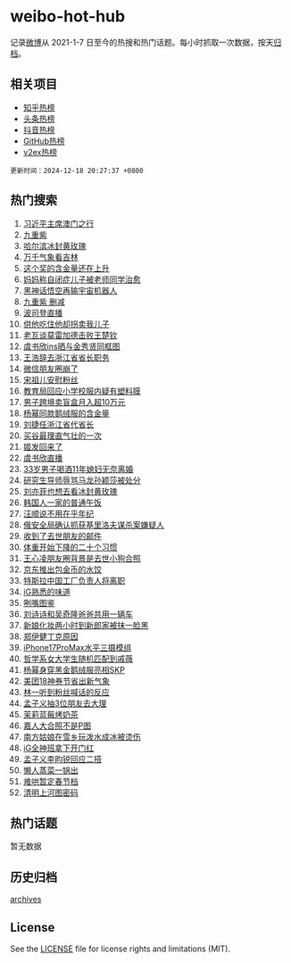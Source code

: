 # weibo-hot-hub

记录[微博](https://www.weibo.com)从 2021-1-7 日至今的热搜和热门话题。每小时抓取一次数据，按天[归档](archives)。

## 相关项目

- [知乎热榜](https://github.com/lonnyzhang423/zhihu-hot-hub)
- [头条热榜](https://github.com/lonnyzhang423/toutiao-hot-hub)
- [抖音热榜](https://github.com/lonnyzhang423/douyin-hot-hub)
- [GitHub热榜](https://github.com/lonnyzhang423/github-hot-hub)
- [v2ex热榜](https://github.com/lonnyzhang423/v2ex-hot-hub)


`更新时间：2024-12-18 20:27:37 +0800`

## 热门搜索

1. [习近平主席澳门之行](https://m.weibo.cn/search?containerid=100103type%3D1%26t%3D10%26q%3D%23%E4%B9%A0%E8%BF%91%E5%B9%B3%E4%B8%BB%E5%B8%AD%E6%BE%B3%E9%97%A8%E4%B9%8B%E8%A1%8C%23&stream_entry_id=51&isnewpage=1&extparam=seat%3D1%26c_type%3D51%26pos%3D0%26cate%3D10103%26filter_type%3Drealtimehot%26dgr%3D0%26q%3D%2523%25E4%25B9%25A0%25E8%25BF%2591%25E5%25B9%25B3%25E4%25B8%25BB%25E5%25B8%25AD%25E6%25BE%25B3%25E9%2597%25A8%25E4%25B9%258B%25E8%25A1%258C%2523%26stream_entry_id%3D51%26display_time%3D1734524856%26pre_seqid%3D17345248566020175489654)
1. [九重紫](https://m.weibo.cn/search?containerid=100103type%3D1%26t%3D10%26q%3D%E4%B9%9D%E9%87%8D%E7%B4%AB&stream_entry_id=31&isnewpage=1&extparam=seat%3D1%26c_type%3D31%26cate%3D5001%26realpos%3D1%26flag%3D16%26pos%3D0%26filter_type%3Drealtimehot%26lcate%3D5001%26band_rank%3D1%26stream_entry_id%3D31%26q%3D%25E4%25B9%259D%25E9%2587%258D%25E7%25B4%25AB%26dgr%3D0%26display_time%3D1734524856%26pre_seqid%3D17345248566020175489654)
1. [哈尔滨冰封黄玫瑰](https://m.weibo.cn/search?containerid=100103type%3D1%26t%3D10%26q%3D%E5%93%88%E5%B0%94%E6%BB%A8%E5%86%B0%E5%B0%81%E9%BB%84%E7%8E%AB%E7%91%B0&stream_entry_id=31&isnewpage=1&extparam=seat%3D1%26c_type%3D31%26cate%3D5001%26realpos%3D2%26flag%3D0%26pos%3D1%26filter_type%3Drealtimehot%26lcate%3D5001%26band_rank%3D2%26stream_entry_id%3D31%26q%3D%25E5%2593%2588%25E5%25B0%2594%25E6%25BB%25A8%25E5%2586%25B0%25E5%25B0%2581%25E9%25BB%2584%25E7%258E%25AB%25E7%2591%25B0%26dgr%3D0%26display_time%3D1734524856%26pre_seqid%3D17345248566020175489654)
1. [万千气象看吉林](https://m.weibo.cn/search?containerid=100103type%3D1%26t%3D10%26q%3D%23%E4%B8%87%E5%8D%83%E6%B0%94%E8%B1%A1%E7%9C%8B%E5%90%89%E6%9E%97%23&stream_entry_id=31&isnewpage=1&extparam=seat%3D1%26c_type%3D31%26cate%3D5001%26realpos%3D3%26flag%3D0%26pos%3D2%26filter_type%3Drealtimehot%26lcate%3D5001%26band_rank%3D3%26stream_entry_id%3D31%26q%3D%2523%25E4%25B8%2587%25E5%258D%2583%25E6%25B0%2594%25E8%25B1%25A1%25E7%259C%258B%25E5%2590%2589%25E6%259E%2597%2523%26dgr%3D0%26display_time%3D1734524856%26pre_seqid%3D17345248566020175489654)
1. [这个奖的含金量还在上升](https://m.weibo.cn/search?containerid=100103type%3D1%26t%3D10%26q%3D%23%E8%BF%99%E4%B8%AA%E5%A5%96%E7%9A%84%E5%90%AB%E9%87%91%E9%87%8F%E8%BF%98%E5%9C%A8%E4%B8%8A%E5%8D%87%23&stream_entry_id=31&isnewpage=1&extparam=seat%3D1%26c_type%3D31%26adid%3D268679%26cate%3D5001%26stream_entry_id%3D31%26pos%3D3%26filter_type%3Drealtimehot%26lcate%3D5001%26topic_ad%3D1%26band_rank%3D4%26is_ad_pos%3D1%26q%3D%2523%25E8%25BF%2599%25E4%25B8%25AA%25E5%25A5%2596%25E7%259A%2584%25E5%2590%25AB%25E9%2587%2591%25E9%2587%258F%25E8%25BF%2598%25E5%259C%25A8%25E4%25B8%258A%25E5%258D%2587%2523%26dgr%3D0%26display_time%3D1734524856%26pre_seqid%3D17345248566020175489654)
1. [妈妈称自闭症儿子被老师同学治愈](https://m.weibo.cn/search?containerid=100103type%3D1%26t%3D10%26q%3D%23%E5%A6%88%E5%A6%88%E7%A7%B0%E8%87%AA%E9%97%AD%E7%97%87%E5%84%BF%E5%AD%90%E8%A2%AB%E8%80%81%E5%B8%88%E5%90%8C%E5%AD%A6%E6%B2%BB%E6%84%88%23&stream_entry_id=31&isnewpage=1&extparam=seat%3D1%26c_type%3D31%26cate%3D5001%26realpos%3D4%26flag%3D32768%26pos%3D4%26filter_type%3Drealtimehot%26lcate%3D5001%26band_rank%3D4%26stream_entry_id%3D31%26q%3D%2523%25E5%25A6%2588%25E5%25A6%2588%25E7%25A7%25B0%25E8%2587%25AA%25E9%2597%25AD%25E7%2597%2587%25E5%2584%25BF%25E5%25AD%2590%25E8%25A2%25AB%25E8%2580%2581%25E5%25B8%2588%25E5%2590%258C%25E5%25AD%25A6%25E6%25B2%25BB%25E6%2584%2588%2523%26dgr%3D0%26display_time%3D1734524856%26pre_seqid%3D17345248566020175489654)
1. [黑神话悟空再输宇宙机器人](https://m.weibo.cn/search?containerid=100103type%3D1%26t%3D10%26q%3D%23%E9%BB%91%E7%A5%9E%E8%AF%9D%E6%82%9F%E7%A9%BA%E5%86%8D%E8%BE%93%E5%AE%87%E5%AE%99%E6%9C%BA%E5%99%A8%E4%BA%BA%23&stream_entry_id=31&isnewpage=1&extparam=seat%3D1%26c_type%3D31%26cate%3D5001%26realpos%3D5%26flag%3D0%26pos%3D5%26filter_type%3Drealtimehot%26lcate%3D5001%26band_rank%3D5%26stream_entry_id%3D31%26q%3D%2523%25E9%25BB%2591%25E7%25A5%259E%25E8%25AF%259D%25E6%2582%259F%25E7%25A9%25BA%25E5%2586%258D%25E8%25BE%2593%25E5%25AE%2587%25E5%25AE%2599%25E6%259C%25BA%25E5%2599%25A8%25E4%25BA%25BA%2523%26dgr%3D0%26display_time%3D1734524856%26pre_seqid%3D17345248566020175489654)
1. [九重紫 删减](https://m.weibo.cn/search?containerid=100103type%3D1%26t%3D10%26q%3D%E4%B9%9D%E9%87%8D%E7%B4%AB+%E5%88%A0%E5%87%8F&stream_entry_id=31&isnewpage=1&extparam=seat%3D1%26c_type%3D31%26cate%3D5001%26realpos%3D6%26flag%3D1%26pos%3D6%26filter_type%3Drealtimehot%26lcate%3D5001%26band_rank%3D6%26stream_entry_id%3D31%26q%3D%25E4%25B9%259D%25E9%2587%258D%25E7%25B4%25AB%2520%25E5%2588%25A0%25E5%2587%258F%26dgr%3D0%26display_time%3D1734524856%26pre_seqid%3D17345248566020175489654)
1. [波司登直播](https://m.weibo.cn/search?containerid=100103type%3D1%26t%3D10%26q%3D%E6%B3%A2%E5%8F%B8%E7%99%BB%E7%9B%B4%E6%92%AD&stream_entry_id=31&isnewpage=1&extparam=seat%3D1%26c_type%3D31%26cate%3D5001%26realpos%3D7%26flag%3D1%26pos%3D7%26filter_type%3Drealtimehot%26lcate%3D5001%26band_rank%3D7%26stream_entry_id%3D31%26q%3D%25E6%25B3%25A2%25E5%258F%25B8%25E7%2599%25BB%25E7%259B%25B4%25E6%2592%25AD%26dgr%3D0%26display_time%3D1734524856%26pre_seqid%3D17345248566020175489654)
1. [供他吃住他却拐卖我儿子](https://m.weibo.cn/search?containerid=100103type%3D1%26t%3D10%26q%3D%23%E4%BE%9B%E4%BB%96%E5%90%83%E4%BD%8F%E4%BB%96%E5%8D%B4%E6%8B%90%E5%8D%96%E6%88%91%E5%84%BF%E5%AD%90%23&stream_entry_id=31&isnewpage=1&extparam=seat%3D1%26c_type%3D31%26cate%3D5001%26realpos%3D8%26flag%3D2%26pos%3D8%26filter_type%3Drealtimehot%26lcate%3D5001%26band_rank%3D8%26stream_entry_id%3D31%26q%3D%2523%25E4%25BE%259B%25E4%25BB%2596%25E5%2590%2583%25E4%25BD%258F%25E4%25BB%2596%25E5%258D%25B4%25E6%258B%2590%25E5%258D%2596%25E6%2588%2591%25E5%2584%25BF%25E5%25AD%2590%2523%26dgr%3D0%26display_time%3D1734524856%26pre_seqid%3D17345248566020175489654)
1. [老瓦谈莫雷加德击败王楚钦](https://m.weibo.cn/search?containerid=100103type%3D1%26t%3D10%26q%3D%23%E8%80%81%E7%93%A6%E8%B0%88%E8%8E%AB%E9%9B%B7%E5%8A%A0%E5%BE%B7%E5%87%BB%E8%B4%A5%E7%8E%8B%E6%A5%9A%E9%92%A6%23&stream_entry_id=31&isnewpage=1&extparam=seat%3D1%26c_type%3D31%26cate%3D5001%26realpos%3D9%26flag%3D1%26pos%3D9%26filter_type%3Drealtimehot%26lcate%3D5001%26band_rank%3D9%26stream_entry_id%3D31%26q%3D%2523%25E8%2580%2581%25E7%2593%25A6%25E8%25B0%2588%25E8%258E%25AB%25E9%259B%25B7%25E5%258A%25A0%25E5%25BE%25B7%25E5%2587%25BB%25E8%25B4%25A5%25E7%258E%258B%25E6%25A5%259A%25E9%2592%25A6%2523%26dgr%3D0%26display_time%3D1734524856%26pre_seqid%3D17345248566020175489654)
1. [虞书欣ins晒与金秀贤同框图](https://m.weibo.cn/search?containerid=100103type%3D1%26t%3D10%26q%3D%23%E8%99%9E%E4%B9%A6%E6%AC%A3ins%E6%99%92%E4%B8%8E%E9%87%91%E7%A7%80%E8%B4%A4%E5%90%8C%E6%A1%86%E5%9B%BE%23&stream_entry_id=31&isnewpage=1&extparam=seat%3D1%26c_type%3D31%26cate%3D5001%26realpos%3D10%26flag%3D2%26pos%3D10%26filter_type%3Drealtimehot%26lcate%3D5001%26band_rank%3D10%26stream_entry_id%3D31%26q%3D%2523%25E8%2599%259E%25E4%25B9%25A6%25E6%25AC%25A3ins%25E6%2599%2592%25E4%25B8%258E%25E9%2587%2591%25E7%25A7%2580%25E8%25B4%25A4%25E5%2590%258C%25E6%25A1%2586%25E5%259B%25BE%2523%26dgr%3D0%26display_time%3D1734524856%26pre_seqid%3D17345248566020175489654)
1. [王浩辞去浙江省省长职务](https://m.weibo.cn/search?containerid=100103type%3D1%26t%3D10%26q%3D%23%E7%8E%8B%E6%B5%A9%E8%BE%9E%E5%8E%BB%E6%B5%99%E6%B1%9F%E7%9C%81%E7%9C%81%E9%95%BF%E8%81%8C%E5%8A%A1%23&stream_entry_id=31&isnewpage=1&extparam=seat%3D1%26c_type%3D31%26cate%3D5001%26realpos%3D11%26flag%3D2%26pos%3D11%26filter_type%3Drealtimehot%26lcate%3D5001%26band_rank%3D11%26stream_entry_id%3D31%26q%3D%2523%25E7%258E%258B%25E6%25B5%25A9%25E8%25BE%259E%25E5%258E%25BB%25E6%25B5%2599%25E6%25B1%259F%25E7%259C%2581%25E7%259C%2581%25E9%2595%25BF%25E8%2581%258C%25E5%258A%25A1%2523%26dgr%3D0%26display_time%3D1734524856%26pre_seqid%3D17345248566020175489654)
1. [微信朋友圈崩了](https://m.weibo.cn/search?containerid=100103type%3D1%26t%3D10%26q%3D%E5%BE%AE%E4%BF%A1%E6%9C%8B%E5%8F%8B%E5%9C%88%E5%B4%A9%E4%BA%86&stream_entry_id=31&isnewpage=1&extparam=seat%3D1%26c_type%3D31%26cate%3D5001%26realpos%3D12%26flag%3D2%26pos%3D12%26filter_type%3Drealtimehot%26lcate%3D5001%26band_rank%3D12%26stream_entry_id%3D31%26q%3D%25E5%25BE%25AE%25E4%25BF%25A1%25E6%259C%258B%25E5%258F%258B%25E5%259C%2588%25E5%25B4%25A9%25E4%25BA%2586%26dgr%3D0%26display_time%3D1734524856%26pre_seqid%3D17345248566020175489654)
1. [宋祖儿安慰粉丝](https://m.weibo.cn/search?containerid=100103type%3D1%26t%3D10%26q%3D%23%E5%AE%8B%E7%A5%96%E5%84%BF%E5%AE%89%E6%85%B0%E7%B2%89%E4%B8%9D%23&stream_entry_id=31&isnewpage=1&extparam=seat%3D1%26c_type%3D31%26cate%3D5001%26realpos%3D13%26flag%3D1%26pos%3D13%26filter_type%3Drealtimehot%26lcate%3D5001%26band_rank%3D13%26stream_entry_id%3D31%26q%3D%2523%25E5%25AE%258B%25E7%25A5%2596%25E5%2584%25BF%25E5%25AE%2589%25E6%2585%25B0%25E7%25B2%2589%25E4%25B8%259D%2523%26dgr%3D0%26display_time%3D1734524856%26pre_seqid%3D17345248566020175489654)
1. [教育局回应小学校服内疑有塑料膜](https://m.weibo.cn/search?containerid=100103type%3D1%26t%3D10%26q%3D%23%E6%95%99%E8%82%B2%E5%B1%80%E5%9B%9E%E5%BA%94%E5%B0%8F%E5%AD%A6%E6%A0%A1%E6%9C%8D%E5%86%85%E7%96%91%E6%9C%89%E5%A1%91%E6%96%99%E8%86%9C%23&stream_entry_id=31&isnewpage=1&extparam=seat%3D1%26c_type%3D31%26cate%3D5001%26realpos%3D14%26flag%3D1%26pos%3D14%26filter_type%3Drealtimehot%26lcate%3D5001%26band_rank%3D14%26stream_entry_id%3D31%26q%3D%2523%25E6%2595%2599%25E8%2582%25B2%25E5%25B1%2580%25E5%259B%259E%25E5%25BA%2594%25E5%25B0%258F%25E5%25AD%25A6%25E6%25A0%25A1%25E6%259C%258D%25E5%2586%2585%25E7%2596%2591%25E6%259C%2589%25E5%25A1%2591%25E6%2596%2599%25E8%2586%259C%2523%26dgr%3D0%26display_time%3D1734524856%26pre_seqid%3D17345248566020175489654)
1. [男子跨境卖盲盒月入超10万元](https://m.weibo.cn/search?containerid=100103type%3D1%26t%3D10%26q%3D%23%E7%94%B7%E5%AD%90%E8%B7%A8%E5%A2%83%E5%8D%96%E7%9B%B2%E7%9B%92%E6%9C%88%E5%85%A5%E8%B6%8510%E4%B8%87%E5%85%83%23&stream_entry_id=31&isnewpage=1&extparam=seat%3D1%26c_type%3D31%26cate%3D5001%26realpos%3D15%26flag%3D1%26pos%3D15%26filter_type%3Drealtimehot%26lcate%3D5001%26band_rank%3D15%26stream_entry_id%3D31%26q%3D%2523%25E7%2594%25B7%25E5%25AD%2590%25E8%25B7%25A8%25E5%25A2%2583%25E5%258D%2596%25E7%259B%25B2%25E7%259B%2592%25E6%259C%2588%25E5%2585%25A5%25E8%25B6%258510%25E4%25B8%2587%25E5%2585%2583%2523%26dgr%3D0%26display_time%3D1734524856%26pre_seqid%3D17345248566020175489654)
1. [杨幂同款鹅绒服的含金量](https://m.weibo.cn/search?containerid=100103type%3D1%26t%3D10%26q%3D%23%E6%9D%A8%E5%B9%82%E5%90%8C%E6%AC%BE%E9%B9%85%E7%BB%92%E6%9C%8D%E7%9A%84%E5%90%AB%E9%87%91%E9%87%8F%23&stream_entry_id=31&isnewpage=1&extparam=seat%3D1%26c_type%3D31%26adid%3D268707%26cate%3D5001%26realpos%3D16%26flag%3D0%26pos%3D16%26filter_type%3Drealtimehot%26lcate%3D5001%26band_rank%3D16%26stream_entry_id%3D31%26q%3D%2523%25E6%259D%25A8%25E5%25B9%2582%25E5%2590%258C%25E6%25AC%25BE%25E9%25B9%2585%25E7%25BB%2592%25E6%259C%258D%25E7%259A%2584%25E5%2590%25AB%25E9%2587%2591%25E9%2587%258F%2523%26dgr%3D0%26display_time%3D1734524856%26pre_seqid%3D17345248566020175489654)
1. [刘捷任浙江省代省长](https://m.weibo.cn/search?containerid=100103type%3D1%26t%3D10%26q%3D%23%E5%88%98%E6%8D%B7%E4%BB%BB%E6%B5%99%E6%B1%9F%E7%9C%81%E4%BB%A3%E7%9C%81%E9%95%BF%23&stream_entry_id=31&isnewpage=1&extparam=seat%3D1%26c_type%3D31%26cate%3D5001%26realpos%3D17%26flag%3D1%26pos%3D17%26filter_type%3Drealtimehot%26lcate%3D5001%26band_rank%3D17%26stream_entry_id%3D31%26q%3D%2523%25E5%2588%2598%25E6%258D%25B7%25E4%25BB%25BB%25E6%25B5%2599%25E6%25B1%259F%25E7%259C%2581%25E4%25BB%25A3%25E7%259C%2581%25E9%2595%25BF%2523%26dgr%3D0%26display_time%3D1734524856%26pre_seqid%3D17345248566020175489654)
1. [买谷最理直气壮的一次](https://m.weibo.cn/search?containerid=100103type%3D1%26t%3D10%26q%3D%23%E4%B9%B0%E8%B0%B7%E6%9C%80%E7%90%86%E7%9B%B4%E6%B0%94%E5%A3%AE%E7%9A%84%E4%B8%80%E6%AC%A1%23&stream_entry_id=31&isnewpage=1&extparam=seat%3D1%26c_type%3D31%26adid%3D268390%26cate%3D5001%26realpos%3D18%26flag%3D0%26pos%3D18%26filter_type%3Drealtimehot%26lcate%3D5001%26band_rank%3D18%26stream_entry_id%3D31%26q%3D%2523%25E4%25B9%25B0%25E8%25B0%25B7%25E6%259C%2580%25E7%2590%2586%25E7%259B%25B4%25E6%25B0%2594%25E5%25A3%25AE%25E7%259A%2584%25E4%25B8%2580%25E6%25AC%25A1%2523%26dgr%3D0%26display_time%3D1734524856%26pre_seqid%3D17345248566020175489654)
1. [姬发回来了](https://m.weibo.cn/search?containerid=100103type%3D1%26t%3D10%26q%3D%23%E5%A7%AC%E5%8F%91%E5%9B%9E%E6%9D%A5%E4%BA%86%23&stream_entry_id=31&isnewpage=1&extparam=seat%3D1%26c_type%3D31%26cate%3D5001%26realpos%3D19%26flag%3D1%26pos%3D19%26filter_type%3Drealtimehot%26lcate%3D5001%26band_rank%3D19%26stream_entry_id%3D31%26q%3D%2523%25E5%25A7%25AC%25E5%258F%2591%25E5%259B%259E%25E6%259D%25A5%25E4%25BA%2586%2523%26dgr%3D0%26display_time%3D1734524856%26pre_seqid%3D17345248566020175489654)
1. [虞书欣直播](https://m.weibo.cn/search?containerid=100103type%3D1%26t%3D10%26q%3D%E8%99%9E%E4%B9%A6%E6%AC%A3%E7%9B%B4%E6%92%AD&stream_entry_id=31&isnewpage=1&extparam=seat%3D1%26c_type%3D31%26cate%3D5001%26realpos%3D20%26flag%3D1%26pos%3D20%26filter_type%3Drealtimehot%26lcate%3D5001%26band_rank%3D20%26stream_entry_id%3D31%26q%3D%25E8%2599%259E%25E4%25B9%25A6%25E6%25AC%25A3%25E7%259B%25B4%25E6%2592%25AD%26dgr%3D0%26display_time%3D1734524856%26pre_seqid%3D17345248566020175489654)
1. [33岁男子喝酒11年媳妇无奈离婚](https://m.weibo.cn/search?containerid=100103type%3D1%26t%3D10%26q%3D%2333%E5%B2%81%E7%94%B7%E5%AD%90%E5%96%9D%E9%85%9211%E5%B9%B4%E5%AA%B3%E5%A6%87%E6%97%A0%E5%A5%88%E7%A6%BB%E5%A9%9A%23&stream_entry_id=31&isnewpage=1&extparam=seat%3D1%26c_type%3D31%26cate%3D5001%26realpos%3D21%26flag%3D1%26pos%3D21%26filter_type%3Drealtimehot%26lcate%3D5001%26band_rank%3D21%26stream_entry_id%3D31%26q%3D%252333%25E5%25B2%2581%25E7%2594%25B7%25E5%25AD%2590%25E5%2596%259D%25E9%2585%259211%25E5%25B9%25B4%25E5%25AA%25B3%25E5%25A6%2587%25E6%2597%25A0%25E5%25A5%2588%25E7%25A6%25BB%25E5%25A9%259A%2523%26dgr%3D0%26display_time%3D1734524856%26pre_seqid%3D17345248566020175489654)
1. [研究生导师辱骂马龙孙颖莎被处分](https://m.weibo.cn/search?containerid=100103type%3D1%26t%3D10%26q%3D%23%E7%A0%94%E7%A9%B6%E7%94%9F%E5%AF%BC%E5%B8%88%E8%BE%B1%E9%AA%82%E9%A9%AC%E9%BE%99%E5%AD%99%E9%A2%96%E8%8E%8E%E8%A2%AB%E5%A4%84%E5%88%86%23&stream_entry_id=31&isnewpage=1&extparam=seat%3D1%26c_type%3D31%26cate%3D5001%26realpos%3D22%26flag%3D1%26pos%3D22%26filter_type%3Drealtimehot%26lcate%3D5001%26band_rank%3D22%26stream_entry_id%3D31%26q%3D%2523%25E7%25A0%2594%25E7%25A9%25B6%25E7%2594%259F%25E5%25AF%25BC%25E5%25B8%2588%25E8%25BE%25B1%25E9%25AA%2582%25E9%25A9%25AC%25E9%25BE%2599%25E5%25AD%2599%25E9%25A2%2596%25E8%258E%258E%25E8%25A2%25AB%25E5%25A4%2584%25E5%2588%2586%2523%26dgr%3D0%26display_time%3D1734524856%26pre_seqid%3D17345248566020175489654)
1. [刘亦菲也想去看冰封黄玫瑰](https://m.weibo.cn/search?containerid=100103type%3D1%26t%3D10%26q%3D%23%E5%88%98%E4%BA%A6%E8%8F%B2%E4%B9%9F%E6%83%B3%E5%8E%BB%E7%9C%8B%E5%86%B0%E5%B0%81%E9%BB%84%E7%8E%AB%E7%91%B0%23&stream_entry_id=31&isnewpage=1&extparam=seat%3D1%26c_type%3D31%26cate%3D5001%26realpos%3D23%26flag%3D1%26pos%3D23%26filter_type%3Drealtimehot%26lcate%3D5001%26band_rank%3D23%26stream_entry_id%3D31%26q%3D%2523%25E5%2588%2598%25E4%25BA%25A6%25E8%258F%25B2%25E4%25B9%259F%25E6%2583%25B3%25E5%258E%25BB%25E7%259C%258B%25E5%2586%25B0%25E5%25B0%2581%25E9%25BB%2584%25E7%258E%25AB%25E7%2591%25B0%2523%26dgr%3D0%26display_time%3D1734524856%26pre_seqid%3D17345248566020175489654)
1. [韩国人一家的普通午饭](https://m.weibo.cn/search?containerid=100103type%3D1%26t%3D10%26q%3D%E9%9F%A9%E5%9B%BD%E4%BA%BA%E4%B8%80%E5%AE%B6%E7%9A%84%E6%99%AE%E9%80%9A%E5%8D%88%E9%A5%AD&stream_entry_id=31&isnewpage=1&extparam=seat%3D1%26c_type%3D31%26cate%3D5001%26realpos%3D24%26flag%3D1%26pos%3D24%26filter_type%3Drealtimehot%26lcate%3D5001%26band_rank%3D24%26stream_entry_id%3D31%26q%3D%25E9%259F%25A9%25E5%259B%25BD%25E4%25BA%25BA%25E4%25B8%2580%25E5%25AE%25B6%25E7%259A%2584%25E6%2599%25AE%25E9%2580%259A%25E5%258D%2588%25E9%25A5%25AD%26dgr%3D0%26display_time%3D1734524856%26pre_seqid%3D17345248566020175489654)
1. [汪顺说不用在乎年纪](https://m.weibo.cn/search?containerid=100103type%3D1%26t%3D10%26q%3D%23%E6%B1%AA%E9%A1%BA%E8%AF%B4%E4%B8%8D%E7%94%A8%E5%9C%A8%E4%B9%8E%E5%B9%B4%E7%BA%AA%23&stream_entry_id=31&isnewpage=1&extparam=seat%3D1%26c_type%3D31%26cate%3D5001%26realpos%3D25%26flag%3D1%26pos%3D25%26filter_type%3Drealtimehot%26lcate%3D5001%26band_rank%3D25%26stream_entry_id%3D31%26q%3D%2523%25E6%25B1%25AA%25E9%25A1%25BA%25E8%25AF%25B4%25E4%25B8%258D%25E7%2594%25A8%25E5%259C%25A8%25E4%25B9%258E%25E5%25B9%25B4%25E7%25BA%25AA%2523%26dgr%3D0%26display_time%3D1734524856%26pre_seqid%3D17345248566020175489654)
1. [俄安全局确认抓获基里洛夫谋杀案嫌疑人](https://m.weibo.cn/search?containerid=100103type%3D1%26t%3D10%26q%3D%23%E4%BF%84%E5%AE%89%E5%85%A8%E5%B1%80%E7%A1%AE%E8%AE%A4%E6%8A%93%E8%8E%B7%E5%9F%BA%E9%87%8C%E6%B4%9B%E5%A4%AB%E8%B0%8B%E6%9D%80%E6%A1%88%E5%AB%8C%E7%96%91%E4%BA%BA%23&stream_entry_id=31&isnewpage=1&extparam=seat%3D1%26c_type%3D31%26cate%3D5001%26realpos%3D26%26flag%3D1%26pos%3D26%26filter_type%3Drealtimehot%26lcate%3D5001%26band_rank%3D26%26stream_entry_id%3D31%26q%3D%2523%25E4%25BF%2584%25E5%25AE%2589%25E5%2585%25A8%25E5%25B1%2580%25E7%25A1%25AE%25E8%25AE%25A4%25E6%258A%2593%25E8%258E%25B7%25E5%259F%25BA%25E9%2587%258C%25E6%25B4%259B%25E5%25A4%25AB%25E8%25B0%258B%25E6%259D%2580%25E6%25A1%2588%25E5%25AB%258C%25E7%2596%2591%25E4%25BA%25BA%2523%26dgr%3D0%26display_time%3D1734524856%26pre_seqid%3D17345248566020175489654)
1. [收到了去世朋友的邮件](https://m.weibo.cn/search?containerid=100103type%3D1%26t%3D10%26q%3D%E6%94%B6%E5%88%B0%E4%BA%86%E5%8E%BB%E4%B8%96%E6%9C%8B%E5%8F%8B%E7%9A%84%E9%82%AE%E4%BB%B6&stream_entry_id=31&isnewpage=1&extparam=seat%3D1%26c_type%3D31%26cate%3D5001%26realpos%3D27%26flag%3D1%26pos%3D27%26filter_type%3Drealtimehot%26lcate%3D5001%26band_rank%3D27%26stream_entry_id%3D31%26q%3D%25E6%2594%25B6%25E5%2588%25B0%25E4%25BA%2586%25E5%258E%25BB%25E4%25B8%2596%25E6%259C%258B%25E5%258F%258B%25E7%259A%2584%25E9%2582%25AE%25E4%25BB%25B6%26dgr%3D0%26display_time%3D1734524856%26pre_seqid%3D17345248566020175489654)
1. [体重开始下降的二十个习惯](https://m.weibo.cn/search?containerid=100103type%3D1%26t%3D10%26q%3D%23%E4%BD%93%E9%87%8D%E5%BC%80%E5%A7%8B%E4%B8%8B%E9%99%8D%E7%9A%84%E4%BA%8C%E5%8D%81%E4%B8%AA%E4%B9%A0%E6%83%AF%23&stream_entry_id=31&isnewpage=1&extparam=seat%3D1%26c_type%3D31%26cate%3D5001%26realpos%3D28%26flag%3D0%26pos%3D28%26filter_type%3Drealtimehot%26lcate%3D5001%26band_rank%3D28%26stream_entry_id%3D31%26q%3D%2523%25E4%25BD%2593%25E9%2587%258D%25E5%25BC%2580%25E5%25A7%258B%25E4%25B8%258B%25E9%2599%258D%25E7%259A%2584%25E4%25BA%258C%25E5%258D%2581%25E4%25B8%25AA%25E4%25B9%25A0%25E6%2583%25AF%2523%26dgr%3D0%26display_time%3D1734524856%26pre_seqid%3D17345248566020175489654)
1. [王心凌朋友圈背景是去世小狗合照](https://m.weibo.cn/search?containerid=100103type%3D1%26t%3D10%26q%3D%E7%8E%8B%E5%BF%83%E5%87%8C%E6%9C%8B%E5%8F%8B%E5%9C%88%E8%83%8C%E6%99%AF%E6%98%AF%E5%8E%BB%E4%B8%96%E5%B0%8F%E7%8B%97%E5%90%88%E7%85%A7&stream_entry_id=31&isnewpage=1&extparam=seat%3D1%26c_type%3D31%26cate%3D5001%26realpos%3D29%26flag%3D1%26pos%3D29%26filter_type%3Drealtimehot%26lcate%3D5001%26band_rank%3D29%26stream_entry_id%3D31%26q%3D%25E7%258E%258B%25E5%25BF%2583%25E5%2587%258C%25E6%259C%258B%25E5%258F%258B%25E5%259C%2588%25E8%2583%258C%25E6%2599%25AF%25E6%2598%25AF%25E5%258E%25BB%25E4%25B8%2596%25E5%25B0%258F%25E7%258B%2597%25E5%2590%2588%25E7%2585%25A7%26dgr%3D0%26display_time%3D1734524856%26pre_seqid%3D17345248566020175489654)
1. [京东推出包金币的水饺](https://m.weibo.cn/search?containerid=100103type%3D1%26t%3D10%26q%3D%23%E4%BA%AC%E4%B8%9C%E6%8E%A8%E5%87%BA%E5%8C%85%E9%87%91%E5%B8%81%E7%9A%84%E6%B0%B4%E9%A5%BA%23&stream_entry_id=31&isnewpage=1&extparam=seat%3D1%26c_type%3D31%26adid%3D269025%26cate%3D5001%26realpos%3D30%26flag%3D0%26pos%3D30%26filter_type%3Drealtimehot%26lcate%3D5001%26band_rank%3D30%26stream_entry_id%3D31%26q%3D%2523%25E4%25BA%25AC%25E4%25B8%259C%25E6%258E%25A8%25E5%2587%25BA%25E5%258C%2585%25E9%2587%2591%25E5%25B8%2581%25E7%259A%2584%25E6%25B0%25B4%25E9%25A5%25BA%2523%26dgr%3D0%26display_time%3D1734524856%26pre_seqid%3D17345248566020175489654)
1. [特斯拉中国工厂负责人将离职](https://m.weibo.cn/search?containerid=100103type%3D1%26t%3D10%26q%3D%23%E7%89%B9%E6%96%AF%E6%8B%89%E4%B8%AD%E5%9B%BD%E5%B7%A5%E5%8E%82%E8%B4%9F%E8%B4%A3%E4%BA%BA%E5%B0%86%E7%A6%BB%E8%81%8C%23&stream_entry_id=31&isnewpage=1&extparam=seat%3D1%26c_type%3D31%26cate%3D5001%26realpos%3D31%26flag%3D0%26pos%3D31%26filter_type%3Drealtimehot%26lcate%3D5001%26band_rank%3D31%26stream_entry_id%3D31%26q%3D%2523%25E7%2589%25B9%25E6%2596%25AF%25E6%258B%2589%25E4%25B8%25AD%25E5%259B%25BD%25E5%25B7%25A5%25E5%258E%2582%25E8%25B4%259F%25E8%25B4%25A3%25E4%25BA%25BA%25E5%25B0%2586%25E7%25A6%25BB%25E8%2581%258C%2523%26dgr%3D0%26display_time%3D1734524856%26pre_seqid%3D17345248566020175489654)
1. [iG熟悉的味道](https://m.weibo.cn/search?containerid=100103type%3D1%26t%3D10%26q%3D%23iG%E7%86%9F%E6%82%89%E7%9A%84%E5%91%B3%E9%81%93%23&stream_entry_id=31&isnewpage=1&extparam=seat%3D1%26c_type%3D31%26cate%3D5001%26realpos%3D32%26flag%3D1%26pos%3D32%26filter_type%3Drealtimehot%26lcate%3D5001%26band_rank%3D32%26stream_entry_id%3D31%26q%3D%2523iG%25E7%2586%259F%25E6%2582%2589%25E7%259A%2584%25E5%2591%25B3%25E9%2581%2593%2523%26dgr%3D0%26display_time%3D1734524856%26pre_seqid%3D17345248566020175489654)
1. [咧嘴图鉴](https://m.weibo.cn/search?containerid=100103type%3D1%26t%3D10%26q%3D%E5%92%A7%E5%98%B4%E5%9B%BE%E9%89%B4&stream_entry_id=31&isnewpage=1&extparam=seat%3D1%26c_type%3D31%26cate%3D5001%26realpos%3D33%26flag%3D1%26pos%3D33%26filter_type%3Drealtimehot%26lcate%3D5001%26band_rank%3D33%26stream_entry_id%3D31%26q%3D%25E5%2592%25A7%25E5%2598%25B4%25E5%259B%25BE%25E9%2589%25B4%26dgr%3D0%26display_time%3D1734524856%26pre_seqid%3D17345248566020175489654)
1. [刘诗诗和吴奇隆爸爸共用一辆车](https://m.weibo.cn/search?containerid=100103type%3D1%26t%3D10%26q%3D%23%E5%88%98%E8%AF%97%E8%AF%97%E5%92%8C%E5%90%B4%E5%A5%87%E9%9A%86%E7%88%B8%E7%88%B8%E5%85%B1%E7%94%A8%E4%B8%80%E8%BE%86%E8%BD%A6%23&stream_entry_id=31&isnewpage=1&extparam=seat%3D1%26c_type%3D31%26cate%3D5001%26realpos%3D34%26flag%3D1%26pos%3D34%26filter_type%3Drealtimehot%26lcate%3D5001%26band_rank%3D34%26stream_entry_id%3D31%26q%3D%2523%25E5%2588%2598%25E8%25AF%2597%25E8%25AF%2597%25E5%2592%258C%25E5%2590%25B4%25E5%25A5%2587%25E9%259A%2586%25E7%2588%25B8%25E7%2588%25B8%25E5%2585%25B1%25E7%2594%25A8%25E4%25B8%2580%25E8%25BE%2586%25E8%25BD%25A6%2523%26dgr%3D0%26display_time%3D1734524856%26pre_seqid%3D17345248566020175489654)
1. [新娘化妆两小时到新郎家被抹一脸黑](https://m.weibo.cn/search?containerid=100103type%3D1%26t%3D10%26q%3D%23%E6%96%B0%E5%A8%98%E5%8C%96%E5%A6%86%E4%B8%A4%E5%B0%8F%E6%97%B6%E5%88%B0%E6%96%B0%E9%83%8E%E5%AE%B6%E8%A2%AB%E6%8A%B9%E4%B8%80%E8%84%B8%E9%BB%91%23&stream_entry_id=31&isnewpage=1&extparam=seat%3D1%26c_type%3D31%26cate%3D5001%26realpos%3D35%26flag%3D0%26pos%3D35%26filter_type%3Drealtimehot%26lcate%3D5001%26band_rank%3D35%26stream_entry_id%3D31%26q%3D%2523%25E6%2596%25B0%25E5%25A8%2598%25E5%258C%2596%25E5%25A6%2586%25E4%25B8%25A4%25E5%25B0%258F%25E6%2597%25B6%25E5%2588%25B0%25E6%2596%25B0%25E9%2583%258E%25E5%25AE%25B6%25E8%25A2%25AB%25E6%258A%25B9%25E4%25B8%2580%25E8%2584%25B8%25E9%25BB%2591%2523%26dgr%3D0%26display_time%3D1734524856%26pre_seqid%3D17345248566020175489654)
1. [郑伊健丁克原因](https://m.weibo.cn/search?containerid=100103type%3D1%26t%3D10%26q%3D%23%E9%83%91%E4%BC%8A%E5%81%A5%E4%B8%81%E5%85%8B%E5%8E%9F%E5%9B%A0%23&stream_entry_id=31&isnewpage=1&extparam=seat%3D1%26c_type%3D31%26cate%3D5001%26realpos%3D36%26flag%3D0%26pos%3D36%26filter_type%3Drealtimehot%26lcate%3D5001%26band_rank%3D36%26stream_entry_id%3D31%26q%3D%2523%25E9%2583%2591%25E4%25BC%258A%25E5%2581%25A5%25E4%25B8%2581%25E5%2585%258B%25E5%258E%259F%25E5%259B%25A0%2523%26dgr%3D0%26display_time%3D1734524856%26pre_seqid%3D17345248566020175489654)
1. [iPhone17ProMax水平三摄模组](https://m.weibo.cn/search?containerid=100103type%3D1%26t%3D10%26q%3D%23iPhone17ProMax%E6%B0%B4%E5%B9%B3%E4%B8%89%E6%91%84%E6%A8%A1%E7%BB%84%23&stream_entry_id=31&isnewpage=1&extparam=seat%3D1%26c_type%3D31%26cate%3D5001%26realpos%3D37%26flag%3D0%26pos%3D37%26filter_type%3Drealtimehot%26lcate%3D5001%26band_rank%3D37%26stream_entry_id%3D31%26q%3D%2523iPhone17ProMax%25E6%25B0%25B4%25E5%25B9%25B3%25E4%25B8%2589%25E6%2591%2584%25E6%25A8%25A1%25E7%25BB%2584%2523%26dgr%3D0%26display_time%3D1734524856%26pre_seqid%3D17345248566020175489654)
1. [哲学系女大学生随机匹配到戚薇](https://m.weibo.cn/search?containerid=100103type%3D1%26t%3D10%26q%3D%23%E5%93%B2%E5%AD%A6%E7%B3%BB%E5%A5%B3%E5%A4%A7%E5%AD%A6%E7%94%9F%E9%9A%8F%E6%9C%BA%E5%8C%B9%E9%85%8D%E5%88%B0%E6%88%9A%E8%96%87%23&stream_entry_id=31&isnewpage=1&extparam=seat%3D1%26c_type%3D31%26cate%3D5001%26realpos%3D38%26flag%3D1%26pos%3D38%26filter_type%3Drealtimehot%26lcate%3D5001%26band_rank%3D38%26stream_entry_id%3D31%26q%3D%2523%25E5%2593%25B2%25E5%25AD%25A6%25E7%25B3%25BB%25E5%25A5%25B3%25E5%25A4%25A7%25E5%25AD%25A6%25E7%2594%259F%25E9%259A%258F%25E6%259C%25BA%25E5%258C%25B9%25E9%2585%258D%25E5%2588%25B0%25E6%2588%259A%25E8%2596%2587%2523%26dgr%3D0%26display_time%3D1734524856%26pre_seqid%3D17345248566020175489654)
1. [杨幂身穿黑金鹅绒服亮相SKP](https://m.weibo.cn/search?containerid=100103type%3D1%26t%3D10%26q%3D%E6%9D%A8%E5%B9%82%E8%BA%AB%E7%A9%BF%E9%BB%91%E9%87%91%E9%B9%85%E7%BB%92%E6%9C%8D%E4%BA%AE%E7%9B%B8SKP&stream_entry_id=31&isnewpage=1&extparam=seat%3D1%26c_type%3D31%26adid%3D269069%26cate%3D5001%26realpos%3D39%26flag%3D0%26pos%3D39%26filter_type%3Drealtimehot%26lcate%3D5001%26band_rank%3D39%26stream_entry_id%3D31%26q%3D%25E6%259D%25A8%25E5%25B9%2582%25E8%25BA%25AB%25E7%25A9%25BF%25E9%25BB%2591%25E9%2587%2591%25E9%25B9%2585%25E7%25BB%2592%25E6%259C%258D%25E4%25BA%25AE%25E7%259B%25B8SKP%26dgr%3D0%26display_time%3D1734524856%26pre_seqid%3D17345248566020175489654)
1. [美团18神券节省出新气象](https://m.weibo.cn/search?containerid=100103type%3D1%26t%3D10%26q%3D%23%E7%BE%8E%E5%9B%A218%E7%A5%9E%E5%88%B8%E8%8A%82%E7%9C%81%E5%87%BA%E6%96%B0%E6%B0%94%E8%B1%A1%23&stream_entry_id=31&isnewpage=1&extparam=seat%3D1%26c_type%3D31%26adid%3D269058%26cate%3D5001%26realpos%3D40%26flag%3D0%26pos%3D40%26filter_type%3Drealtimehot%26lcate%3D5001%26band_rank%3D40%26stream_entry_id%3D31%26q%3D%2523%25E7%25BE%258E%25E5%259B%25A218%25E7%25A5%259E%25E5%2588%25B8%25E8%258A%2582%25E7%259C%2581%25E5%2587%25BA%25E6%2596%25B0%25E6%25B0%2594%25E8%25B1%25A1%2523%26dgr%3D0%26display_time%3D1734524856%26pre_seqid%3D17345248566020175489654)
1. [林一听到粉丝喊话的反应](https://m.weibo.cn/search?containerid=100103type%3D1%26t%3D10%26q%3D%E6%9E%97%E4%B8%80%E5%90%AC%E5%88%B0%E7%B2%89%E4%B8%9D%E5%96%8A%E8%AF%9D%E7%9A%84%E5%8F%8D%E5%BA%94&stream_entry_id=31&isnewpage=1&extparam=seat%3D1%26c_type%3D31%26adid%3D269065%26cate%3D5001%26realpos%3D41%26flag%3D0%26pos%3D41%26filter_type%3Drealtimehot%26lcate%3D5001%26band_rank%3D41%26stream_entry_id%3D31%26q%3D%25E6%259E%2597%25E4%25B8%2580%25E5%2590%25AC%25E5%2588%25B0%25E7%25B2%2589%25E4%25B8%259D%25E5%2596%258A%25E8%25AF%259D%25E7%259A%2584%25E5%258F%258D%25E5%25BA%2594%26dgr%3D0%26display_time%3D1734524856%26pre_seqid%3D17345248566020175489654)
1. [孟子义抽3位朋友去大理](https://m.weibo.cn/search?containerid=100103type%3D1%26t%3D10%26q%3D%23%E5%AD%9F%E5%AD%90%E4%B9%89%E6%8A%BD3%E4%BD%8D%E6%9C%8B%E5%8F%8B%E5%8E%BB%E5%A4%A7%E7%90%86%23&stream_entry_id=31&isnewpage=1&extparam=seat%3D1%26c_type%3D31%26cate%3D5001%26realpos%3D42%26flag%3D0%26pos%3D42%26filter_type%3Drealtimehot%26lcate%3D5001%26band_rank%3D42%26stream_entry_id%3D31%26q%3D%2523%25E5%25AD%259F%25E5%25AD%2590%25E4%25B9%2589%25E6%258A%25BD3%25E4%25BD%258D%25E6%259C%258B%25E5%258F%258B%25E5%258E%25BB%25E5%25A4%25A7%25E7%2590%2586%2523%26dgr%3D0%26display_time%3D1734524856%26pre_seqid%3D17345248566020175489654)
1. [茉莉蓝莓烤奶茶](https://m.weibo.cn/search?containerid=100103type%3D1%26t%3D10%26q%3D%E8%8C%89%E8%8E%89%E8%93%9D%E8%8E%93%E7%83%A4%E5%A5%B6%E8%8C%B6&stream_entry_id=31&isnewpage=1&extparam=seat%3D1%26c_type%3D31%26cate%3D5001%26realpos%3D43%26flag%3D1%26pos%3D43%26filter_type%3Drealtimehot%26lcate%3D5001%26band_rank%3D43%26stream_entry_id%3D31%26q%3D%25E8%258C%2589%25E8%258E%2589%25E8%2593%259D%25E8%258E%2593%25E7%2583%25A4%25E5%25A5%25B6%25E8%258C%25B6%26dgr%3D0%26display_time%3D1734524856%26pre_seqid%3D17345248566020175489654)
1. [嘉人大合照不是P图](https://m.weibo.cn/search?containerid=100103type%3D1%26t%3D10%26q%3D%23%E5%98%89%E4%BA%BA%E5%A4%A7%E5%90%88%E7%85%A7%E4%B8%8D%E6%98%AFP%E5%9B%BE%23&stream_entry_id=31&isnewpage=1&extparam=seat%3D1%26c_type%3D31%26cate%3D5001%26realpos%3D44%26flag%3D1%26pos%3D44%26filter_type%3Drealtimehot%26lcate%3D5001%26band_rank%3D44%26stream_entry_id%3D31%26q%3D%2523%25E5%2598%2589%25E4%25BA%25BA%25E5%25A4%25A7%25E5%2590%2588%25E7%2585%25A7%25E4%25B8%258D%25E6%2598%25AFP%25E5%259B%25BE%2523%26dgr%3D0%26display_time%3D1734524856%26pre_seqid%3D17345248566020175489654)
1. [南方姑娘在雪乡玩泼水成冰被烫伤](https://m.weibo.cn/search?containerid=100103type%3D1%26t%3D10%26q%3D%23%E5%8D%97%E6%96%B9%E5%A7%91%E5%A8%98%E5%9C%A8%E9%9B%AA%E4%B9%A1%E7%8E%A9%E6%B3%BC%E6%B0%B4%E6%88%90%E5%86%B0%E8%A2%AB%E7%83%AB%E4%BC%A4%23&stream_entry_id=31&isnewpage=1&extparam=seat%3D1%26c_type%3D31%26cate%3D5001%26realpos%3D45%26flag%3D1%26pos%3D45%26filter_type%3Drealtimehot%26lcate%3D5001%26band_rank%3D45%26stream_entry_id%3D31%26q%3D%2523%25E5%258D%2597%25E6%2596%25B9%25E5%25A7%2591%25E5%25A8%2598%25E5%259C%25A8%25E9%259B%25AA%25E4%25B9%25A1%25E7%258E%25A9%25E6%25B3%25BC%25E6%25B0%25B4%25E6%2588%2590%25E5%2586%25B0%25E8%25A2%25AB%25E7%2583%25AB%25E4%25BC%25A4%2523%26dgr%3D0%26display_time%3D1734524856%26pre_seqid%3D17345248566020175489654)
1. [iG全神班拿下开门红](https://m.weibo.cn/search?containerid=100103type%3D1%26t%3D10%26q%3D%23iG%E5%85%A8%E7%A5%9E%E7%8F%AD%E6%8B%BF%E4%B8%8B%E5%BC%80%E9%97%A8%E7%BA%A2%23&stream_entry_id=31&isnewpage=1&extparam=seat%3D1%26c_type%3D31%26cate%3D5001%26realpos%3D46%26flag%3D0%26pos%3D46%26filter_type%3Drealtimehot%26lcate%3D5001%26band_rank%3D46%26stream_entry_id%3D31%26q%3D%2523iG%25E5%2585%25A8%25E7%25A5%259E%25E7%258F%25AD%25E6%258B%25BF%25E4%25B8%258B%25E5%25BC%2580%25E9%2597%25A8%25E7%25BA%25A2%2523%26dgr%3D0%26display_time%3D1734524856%26pre_seqid%3D17345248566020175489654)
1. [孟子义李昀锐回应二搭](https://m.weibo.cn/search?containerid=100103type%3D1%26t%3D10%26q%3D%23%E5%AD%9F%E5%AD%90%E4%B9%89%E6%9D%8E%E6%98%80%E9%94%90%E5%9B%9E%E5%BA%94%E4%BA%8C%E6%90%AD%23&stream_entry_id=31&isnewpage=1&extparam=seat%3D1%26c_type%3D31%26cate%3D5001%26realpos%3D47%26flag%3D0%26pos%3D47%26filter_type%3Drealtimehot%26lcate%3D5001%26band_rank%3D47%26stream_entry_id%3D31%26q%3D%2523%25E5%25AD%259F%25E5%25AD%2590%25E4%25B9%2589%25E6%259D%258E%25E6%2598%2580%25E9%2594%2590%25E5%259B%259E%25E5%25BA%2594%25E4%25BA%258C%25E6%2590%25AD%2523%26dgr%3D0%26display_time%3D1734524856%26pre_seqid%3D17345248566020175489654)
1. [懒人蒸菜一锅出](https://m.weibo.cn/search?containerid=100103type%3D1%26t%3D10%26q%3D%E6%87%92%E4%BA%BA%E8%92%B8%E8%8F%9C%E4%B8%80%E9%94%85%E5%87%BA&stream_entry_id=31&isnewpage=1&extparam=seat%3D1%26c_type%3D31%26cate%3D5001%26realpos%3D48%26flag%3D1%26pos%3D48%26filter_type%3Drealtimehot%26lcate%3D5001%26band_rank%3D48%26stream_entry_id%3D31%26q%3D%25E6%2587%2592%25E4%25BA%25BA%25E8%2592%25B8%25E8%258F%259C%25E4%25B8%2580%25E9%2594%2585%25E5%2587%25BA%26dgr%3D0%26display_time%3D1734524856%26pre_seqid%3D17345248566020175489654)
1. [难哄暂定春节档](https://m.weibo.cn/search?containerid=100103type%3D1%26t%3D10%26q%3D%23%E9%9A%BE%E5%93%84%E6%9A%82%E5%AE%9A%E6%98%A5%E8%8A%82%E6%A1%A3%23&stream_entry_id=31&isnewpage=1&extparam=seat%3D1%26c_type%3D31%26cate%3D5001%26realpos%3D49%26flag%3D1%26pos%3D49%26filter_type%3Drealtimehot%26lcate%3D5001%26band_rank%3D49%26stream_entry_id%3D31%26q%3D%2523%25E9%259A%25BE%25E5%2593%2584%25E6%259A%2582%25E5%25AE%259A%25E6%2598%25A5%25E8%258A%2582%25E6%25A1%25A3%2523%26dgr%3D0%26display_time%3D1734524856%26pre_seqid%3D17345248566020175489654)
1. [清明上河图密码](https://m.weibo.cn/search?containerid=100103type%3D1%26t%3D10%26q%3D%E6%B8%85%E6%98%8E%E4%B8%8A%E6%B2%B3%E5%9B%BE%E5%AF%86%E7%A0%81&stream_entry_id=31&isnewpage=1&extparam=seat%3D1%26c_type%3D31%26cate%3D5001%26realpos%3D50%26flag%3D1%26pos%3D50%26filter_type%3Drealtimehot%26lcate%3D5001%26band_rank%3D50%26stream_entry_id%3D31%26q%3D%25E6%25B8%2585%25E6%2598%258E%25E4%25B8%258A%25E6%25B2%25B3%25E5%259B%25BE%25E5%25AF%2586%25E7%25A0%2581%26dgr%3D0%26display_time%3D1734524856%26pre_seqid%3D17345248566020175489654)

## 热门话题

暂无数据

## 历史归档

[archives](archives)

## License

See the [LICENSE](LICENSE) file for license rights and limitations (MIT).
